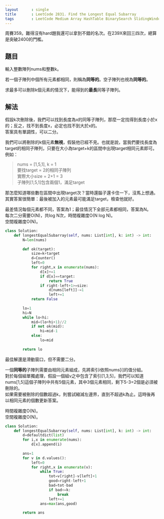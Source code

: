```yaml
---
layout      : single
title       : LeetCode 2831. Find the Longest Equal Subarray
tags        : LeetCode Medium Array HashTable BinarySearch SlidingWindow TwoPointers
---
```

周賽359。難得沒有hard題我還可以拿到不錯的名次。在239X來回三四次，總算是突破2400的門檻。  

## 題目

輸入整數陣列nums和整數k。  

若一個子陣列中個所有元素都相同，則稱為**同等的**。空子陣列也視為**同等的**。  

求最多可以刪除k個元素的情況下，能得到的**最長**同等子陣列。  

## 解法

假設k次刪除後，我們可以找到長度為x的同等子陣列，那麼一定找得到長度小於x的；反之，找不到長度x，必定也找不到大於x的。  
答案具有單調性，可以二分。  

我們可以將刪除的k個元素**無視**，假裝他已經不見。也就是說，當我們要找長度為target的相同子陣列，只要在大小為target+k的區間中出現target相同元素即可。  
例如：  
> nums = [1,5,1], k = 1  
> 要找target = 2的相同子陣列  
> 實際大小size = 2+1 = 3  
> 子陣列[1,5,1]包含兩個1，滿足target  

那怎麼知道哪些數在區間中出現target次？當時還腦子還卡住一下，沒馬上想通。  
其實答案很簡單：最後被加入的元素最可能滿足target，檢查他就好。  

最差情況每個元素都不同，答案為1；最佳情況下全部元素都相同，答案為N。  
每次二分需要O(N)，共log N次，時間複雜度O(N log N)。  
空間複雜度O(N)。  

```python
class Solution:
    def longestEqualSubarray(self, nums: List[int], k: int) -> int:
        N=len(nums)
        
        def ok(target):
            size=k+target
            d=Counter()
            left=0
            for right,x in enumerate(nums):
                d[x]+=1
                if d[x]==target:
                    return True
                if right-left+1>=size:
                    d[nums[left]]-=1
                    left+=1
            return False
        
        lo=1
        hi=N
        while lo<hi:
            mid=(lo+hi+1)//2
            if not ok(mid):
                hi=mid-1
            else:
                lo=mid
                
        return lo
```

最佳解還是滑動窗口，但不需要二分。  

一個**同等的**子陣列需要由相同元素組成，先將索引i依照nums[i]的值分組。  
對於每個組單獨處理，假設一個組v之中包含了索引[1,3,5]，我們可以知道nums[1,5]這個子陣列中共有5個元素，其中3個元素相同，剩下5-3=2個是必須被刪除的。  
如果需要被刪除的個數超過k，則嘗試縮減左邊界，直到不超過k為止。這時後再以相同元素的個數更新答案。

時間複雜度O(N)。  
空間複雜度O(N)。  

```python
class Solution:
    def longestEqualSubarray(self, nums: List[int], k: int) -> int:
        d=defaultdict(list)
        for i,x in enumerate(nums):
            d[x].append(i)
            
        ans=1
        for v in d.values():
            left=0
            for right,x in enumerate(v):
                while True:
                    tot=v[right]-v[left]+1
                    good=right-left+1
                    bad=tot-bad
                    if bad<=k:
                        break
                    left+=1
                ans=max(ans,good)
                
        return ans
```
